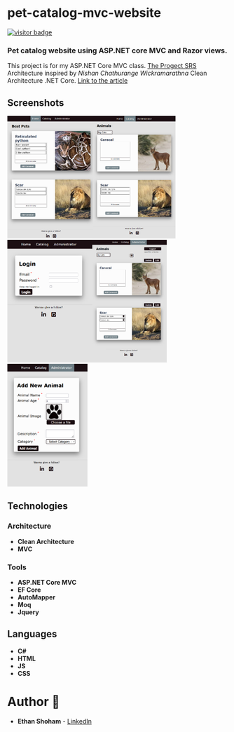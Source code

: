 # pet-catalog-mvc-website

[<img src="https://visitor-badge.glitch.me/badge?page_id=Ethan-S-Dev.pet-catalog-mvc-website" alt="visitor badge" title="visitor"/>][github]

### Pet catalog website using ASP.NET core MVC and Razor views.
This project is for my ASP.NET Core MVC class.
[The Progect SRS](https://github.com/Ethan-S-Dev/pet-catalog-mvc-website/blob/master/Project-srs.pdf)
Architecture inspired by *Nishan Chathurange Wickramarathna* Clean Architecture .NET Core.
[Link to the article](https://nishanc.medium.com/clean-architecture-net-core-part-2-implementation-7376896390c5)


## Screenshots

<img src="screenshots/Screenshot_1.png" height="280px"/><img src="screenshots/Screenshot_2.png" height="280px"/><img src="screenshots/Screenshot_3.png" height="280px"/><img src="screenshots/Screenshot_4.png" height="280px"/><img src="screenshots/Screenshot_5.png" height="280px"/>

## Technologies

### Architecture
- **Clean Architecture**
- **MVC**

### Tools
- **ASP.NET Core MVC**
- **EF Core**
- **AutoMapper**
- **Moq**
- **Jquery**

## Languages
- **C#**
- **HTML**
- **JS**
- **CSS**

# Author 📝

-   **Ethan Shoham** - [LinkedIn]

[LinkedIn]: https://www.linkedin.com/in/ethan-shoham-13a40050/
[github]: https://github.com/Ethan-S-Dev/pet-catalog-mvc-website
